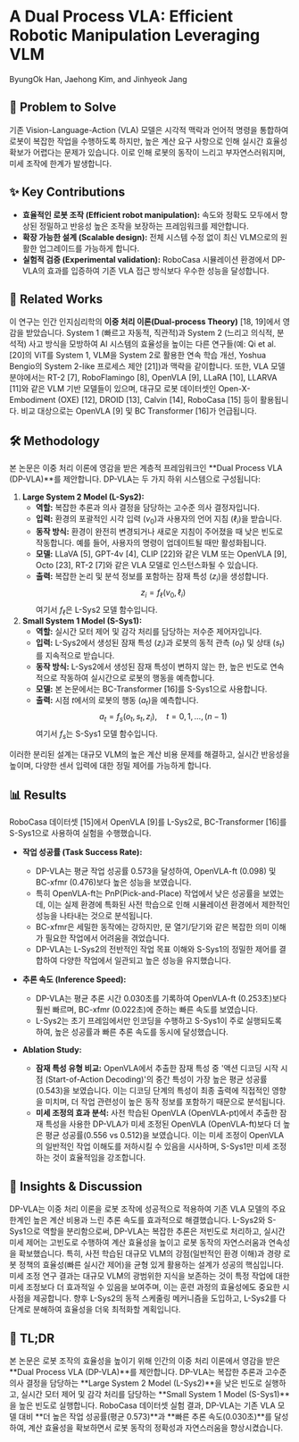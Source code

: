 # A Dual Process VLA: Efficient Robotic Manipulation Leveraging VLM

ByungOk Han, Jaehong Kim, and Jinhyeok Jang

## 🧩 Problem to Solve

기존 Vision-Language-Action (VLA) 모델은 시각적 맥락과 언어적 명령을 통합하여 로봇이 복잡한 작업을 수행하도록 하지만, 높은 계산 요구 사항으로 인해 실시간 효율성 확보가 어렵다는 문제가 있습니다. 이로 인해 로봇의 동작이 느리고 부자연스러워지며, 미세 조작에 한계가 발생합니다.

## ✨ Key Contributions

- **효율적인 로봇 조작 (Efficient robot manipulation):** 속도와 정확도 모두에서 향상된 정밀하고 반응성 높은 조작을 보장하는 프레임워크를 제안합니다.
- **확장 가능한 설계 (Scalable design):** 전체 시스템 수정 없이 최신 VLM으로의 원활한 업그레이드를 가능하게 합니다.
- **실험적 검증 (Experimental validation):** RoboCasa 시뮬레이션 환경에서 DP-VLA의 효과를 입증하여 기존 VLA 접근 방식보다 우수한 성능을 달성합니다.

## 📎 Related Works

이 연구는 인간 인지심리학의 **이중 처리 이론(Dual-process Theory)** [18, 19]에서 영감을 받았습니다. System 1 (빠르고 자동적, 직관적)과 System 2 (느리고 의식적, 분석적) 사고 방식을 모방하여 AI 시스템의 효율성을 높이는 다른 연구들(예: Qi et al. [20]의 ViT를 System 1, VLM을 System 2로 활용한 연속 학습 개선, Yoshua Bengio의 System 2-like 프로세스 제안 [21])과 맥락을 같이합니다. 또한, VLA 모델 분야에서는 RT-2 [7], RoboFlamingo [8], OpenVLA [9], LLaRA [10], LLARVA [11]와 같은 VLM 기반 모델들이 있으며, 대규모 로봇 데이터셋인 Open-X-Embodiment (OXE) [12], DROID [13], Calvin [14], RoboCasa [15] 등이 활용됩니다. 비교 대상으로는 OpenVLA [9] 및 BC Transformer [16]가 언급됩니다.

## 🛠️ Methodology

본 논문은 이중 처리 이론에 영감을 받은 계층적 프레임워크인 **Dual Process VLA (DP-VLA)**를 제안합니다. DP-VLA는 두 가지 하위 시스템으로 구성됩니다:

1. **Large System 2 Model (L-Sys2):**
   - **역할:** 복잡한 추론과 의사 결정을 담당하는 고수준 의사 결정자입니다.
   - **입력:** 환경의 포괄적인 시각 입력 ($v_{0}$)과 사용자의 언어 지침 ($\ell_{i}$)을 받습니다.
   - **동작 방식:** 환경이 완전히 변경되거나 새로운 지침이 주어졌을 때 낮은 빈도로 작동합니다. 예를 들어, 사용자의 명령이 업데이트될 때만 활성화됩니다.
   - **모델:** LLaVA [5], GPT-4v [4], CLIP [22]와 같은 VLM 또는 OpenVLA [9], Octo [23], RT-2 [7]와 같은 VLA 모델로 인스턴스화될 수 있습니다.
   - **출력:** 복잡한 논리 및 분석 정보를 포함하는 잠재 특성 ($z_{i}$)을 생성합니다.
     $$z_{i} = f_{\ell}(v_{0}, \ell_{i})$$
     여기서 $f_{\ell}$은 L-Sys2 모델 함수입니다.
2. **Small System 1 Model (S-Sys1):**
   - **역할:** 실시간 모터 제어 및 감각 처리를 담당하는 저수준 제어자입니다.
   - **입력:** L-Sys2에서 생성된 잠재 특성 ($z_{i}$)과 로봇의 동적 관측 ($o_{t}$) 및 상태 ($s_{t}$)를 지속적으로 받습니다.
   - **동작 방식:** L-Sys2에서 생성된 잠재 특성이 변하지 않는 한, 높은 빈도로 연속적으로 작동하여 실시간으로 로봇의 행동을 예측합니다.
   - **모델:** 본 논문에서는 BC-Transformer [16]를 S-Sys1으로 사용합니다.
   - **출력:** 시점 $t$에서의 로봇의 행동 ($a_{t}$)을 예측합니다.
     $$a_{t} = f_{s}(o_{t}, s_{t}, z_{i}), \quad t=0,1,\ldots,(n-1)$$
     여기서 $f_{s}$는 S-Sys1 모델 함수입니다.

이러한 분리된 설계는 대규모 VLM의 높은 계산 비용 문제를 해결하고, 실시간 반응성을 높이며, 다양한 센서 입력에 대한 정밀 제어를 가능하게 합니다.

## 📊 Results

RoboCasa 데이터셋 [15]에서 OpenVLA [9]를 L-Sys2로, BC-Transformer [16]를 S-Sys1으로 사용하여 실험을 수행했습니다.

- **작업 성공률 (Task Success Rate):**

  - DP-VLA는 평균 작업 성공률 0.573을 달성하여, OpenVLA-ft (0.098) 및 BC-xfmr (0.476)보다 높은 성능을 보였습니다.
  - 특히 OpenVLA-ft는 PnP(Pick-and-Place) 작업에서 낮은 성공률을 보였는데, 이는 실제 환경에 특화된 사전 학습으로 인해 시뮬레이션 환경에서 제한적인 성능을 나타내는 것으로 분석됩니다.
  - BC-xfmr은 세밀한 동작에는 강하지만, 문 열기/닫기와 같은 복잡한 의미 이해가 필요한 작업에서 어려움을 겪었습니다.
  - DP-VLA는 L-Sys2의 전반적인 작업 목표 이해와 S-Sys1의 정밀한 제어를 결합하여 다양한 작업에서 일관되고 높은 성능을 유지했습니다.

- **추론 속도 (Inference Speed):**

  - DP-VLA는 평균 추론 시간 0.030초를 기록하여 OpenVLA-ft (0.253초)보다 훨씬 빠르며, BC-xfmr (0.022초)에 준하는 빠른 속도를 보였습니다.
  - L-Sys2는 초기 프레임에서만 인코딩을 수행하고 S-Sys1이 주로 실행되도록 하여, 높은 성공률과 빠른 추론 속도를 동시에 달성했습니다.

- **Ablation Study:**
  - **잠재 특성 유형 비교:** OpenVLA에서 추출한 잠재 특성 중 '액션 디코딩 시작 시점 (Start-of-Action Decoding)'의 중간 특성이 가장 높은 평균 성공률(0.543)을 보였습니다. 이는 디코딩 단계의 특성이 최종 출력에 직접적인 영향을 미치며, 더 작업 관련성이 높은 동작 정보를 포함하기 때문으로 분석됩니다.
  - **미세 조정의 효과 분석:** 사전 학습된 OpenVLA (OpenVLA-pt)에서 추출한 잠재 특성을 사용한 DP-VLA가 미세 조정된 OpenVLA (OpenVLA-ft)보다 더 높은 평균 성공률(0.556 vs 0.512)을 보였습니다. 이는 미세 조정이 OpenVLA의 일반적인 작업 이해도를 저하시킬 수 있음을 시사하며, S-Sys1만 미세 조정하는 것이 효율적임을 강조합니다.

## 🧠 Insights & Discussion

DP-VLA는 이중 처리 이론을 로봇 조작에 성공적으로 적용하여 기존 VLA 모델의 주요 한계인 높은 계산 비용과 느린 추론 속도를 효과적으로 해결했습니다. L-Sys2와 S-Sys1으로 역할을 분리함으로써, DP-VLA는 복잡한 추론은 저빈도로 처리하고, 실시간 미세 제어는 고빈도로 수행하여 계산 효율성을 높이고 로봇 동작의 자연스러움과 연속성을 확보했습니다. 특히, 사전 학습된 대규모 VLM의 강점(일반적인 환경 이해)과 경량 로봇 정책의 효율성(빠른 실시간 제어)을 균형 있게 활용하는 설계가 성공의 핵심입니다. 미세 조정 연구 결과는 대규모 VLM의 광범위한 지식을 보존하는 것이 특정 작업에 대한 미세 조정보다 더 효과적일 수 있음을 보여주며, 이는 훈련 과정의 효율성에도 중요한 시사점을 제공합니다. 향후 L-Sys2의 동적 스케줄링 메커니즘을 도입하고, L-Sys2를 다단계로 분해하여 효율성을 더욱 최적화할 계획입니다.

## 📌 TL;DR

본 논문은 로봇 조작의 효율성을 높이기 위해 인간의 이중 처리 이론에서 영감을 받은 **Dual Process VLA (DP-VLA)**를 제안합니다. DP-VLA는 복잡한 추론과 고수준 의사 결정을 담당하는 **Large System 2 Model (L-Sys2)**을 낮은 빈도로 실행하고, 실시간 모터 제어 및 감각 처리를 담당하는 **Small System 1 Model (S-Sys1)**을 높은 빈도로 실행합니다. RoboCasa 데이터셋 실험 결과, DP-VLA는 기존 VLA 모델 대비 **더 높은 작업 성공률(평균 0.573)**과 **빠른 추론 속도(0.030초)**를 달성하여, 계산 효율성을 확보하면서 로봇 동작의 정확성과 자연스러움을 향상시켰습니다.
